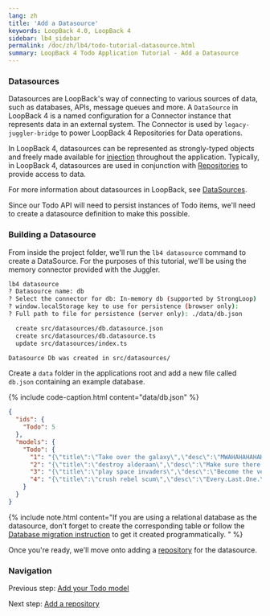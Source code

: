 ```yaml
---
lang: zh
title: 'Add a Datasource'
keywords: LoopBack 4.0, LoopBack 4
sidebar: lb4_sidebar
permalink: /doc/zh/lb4/todo-tutorial-datasource.html
summary: LoopBack 4 Todo Application Tutorial - Add a Datasource
---
```


### Datasources

Datasources are LoopBack's way of connecting to various sources of data, such as
databases, APIs, message queues and more. A `DataSource` in LoopBack 4 is a
named configuration for a Connector instance that represents data in an external
system. The Connector is used by `legacy-juggler-bridge` to power LoopBack 4
Repositories for Data operations.

In LoopBack 4, datasources can be represented as strongly-typed objects and
freely made available for [injection](Dependency-injection.md) throughout the
application. Typically, in LoopBack 4, datasources are used in conjunction with
[Repositories](Repositories.md) to provide access to data.

For more information about datasources in LoopBack, see
[DataSources](https://loopback.io/doc/zh/lb4/DataSources.html).

Since our Todo API will need to persist instances of Todo items, we'll need to
create a datasource definition to make this possible.

### Building a Datasource

From inside the project folder, we'll run the `lb4 datasource` command to create
a DataSource. For the purposes of this tutorial, we'll be using the memory
connector provided with the Juggler.

```sh
lb4 datasource
? Datasource name: db
? Select the connector for db: In-memory db (supported by StrongLoop)
? window.localStorage key to use for persistence (browser only):
? Full path to file for persistence (server only): ./data/db.json

  create src/datasources/db.datasource.json
  create src/datasources/db.datasource.ts
  update src/datasources/index.ts

Datasource Db was created in src/datasources/
```

Create a `data` folder in the applications root and add a new file called
`db.json` containing an example database.

{% include code-caption.html content="data/db.json" %}

```json
{
  "ids": {
    "Todo": 5
  },
  "models": {
    "Todo": {
      "1": "{\"title\":\"Take over the galaxy\",\"desc\":\"MWAHAHAHAHAHAHAHAHAHAHAHAHAMWAHAHAHAHAHAHAHAHAHAHAHAHA\",\"id\":1}",
      "2": "{\"title\":\"destroy alderaan\",\"desc\":\"Make sure there are no survivors left!\",\"id\":2}",
      "3": "{\"title\":\"play space invaders\",\"desc\":\"Become the very best!\",\"id\":3}",
      "4": "{\"title\":\"crush rebel scum\",\"desc\":\"Every.Last.One.\",\"id\":4}"
    }
  }
}
```

{% include note.html content="If you are using a relational database as the
datasource, don't forget to create the corresponding table or follow the
[Database migration instruction](https://loopback.io/doc/zh/lb4/Database-migrations.html) to get it created programmatically.
" %}

Once you're ready, we'll move onto adding a
[repository](todo-tutorial-repository.md) for the datasource.

### Navigation

Previous step: [Add your Todo model](todo-tutorial-model.md)

Next step: [Add a repository](todo-tutorial-repository.md)
